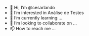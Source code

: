 - 👋 Hi, I’m @cesarlando
- 👀 I’m interested in Análise de Testes
- 🌱 I’m currently learning ...
- 💞️ I’m looking to collaborate on ...
- 📫 How to reach me ...

<!---
cesarlando/cesarlando is a ✨ special ✨ repository because its `README.md` (this file) appears on your GitHub profile.
You can click the Preview link to take a look at your changes.
--->
